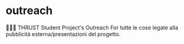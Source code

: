 # outreach
🐱‍🏍✨ THRUST Student Project's Outreach
For tutte le cose legate alla pubblicità esterna/presentazioni del progetto.
